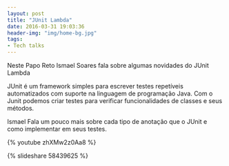 ```yaml
---
layout: post
title: "JUnit Lambda" 
date: 2016-03-31 19:03:36 
header-img: "img/home-bg.jpg" 
tags: 
- Tech talks
---
```


Neste Papo Reto Ismael Soares fala sobre algumas novidades do JUnit Lambda

JUnit é um framework simples para escrever testes repetíveis automatizados com suporte na linguagem de programação Java. Com o Junit podemos criar testes para verificar funcionalidades de classes e seus métodos.

Ismael Fala um pouco mais sobre cada tipo de anotação que o JUnit e como implementar em seus testes.


{% youtube zhXMw2z0Aa8 %}
<br>

{% slideshare 58439625 %} 
<br>
